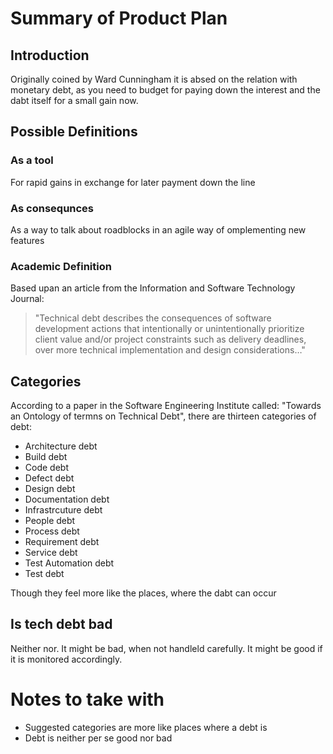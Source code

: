 # Summary of Product Plan

## Introduction

Originally coined by Ward Cunningham it is absed on the relation with monetary debt, as you need to budget for paying down the interest and the dabt itself for a small gain now.

## Possible Definitions

### As a tool

For rapid gains in exchange for later payment down the line

### As consequnces

As a way to talk about roadblocks in an agile way of omplementing new features

### Academic Definition

Based upan an article from the Information and Software Technology Journal:

> "Technical debt describes the consequences of software development actions that intentionally or unintentionally prioritize client value and/or project constraints such as delivery deadlines, over more technical implementation and design considerations…"

## Categories

According to a paper in the Software Engineering Institute called: "Towards an Ontology of termns on Technical Debt", there are thirteen categories of debt:

- Architecture debt
- Build debt
- Code debt
- Defect debt
- Design debt
- Documentation debt
- Infrastrcuture debt
- People debt
- Process debt
- Requirement debt
- Service debt
- Test Automation debt
- Test debt

Though they feel more like the places, where the dabt can occur

## Is tech debt bad

Neither nor. It might be bad, when not handleld carefully. It might be good if it is monitored accordingly.

# Notes to take with

- Suggested categories are more like places where a debt is
- Debt is neither per se good nor bad
